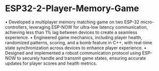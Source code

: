# ESP32-2-Player-Memory-Game

• Developed a multiplayer memory matching game on two ESP-32 micro-controllers, leveraging ESP-NOW for
ultra-low latency communication, achieving less than 1% lag between devices to create a seamless experience.
• Engineered game mechanics, including player health, randomized patterns, scoring, and a bomb feature in C++,
with real-time state synchronization across devices to enhance player experience.
• Designed and implemented a robust communication protocol using ESP-NOW to securely handle and transmit game
states, ensuring accurate updates for player scores and health metrics.
